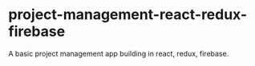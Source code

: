 # project-management-react-redux-firebase
A basic project management app building in react, redux, firebase.

